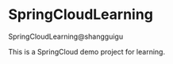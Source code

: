 # SpringCloudLearning
SpringCloudLearning@shangguigu

This is a SpringCloud demo project for learning.
